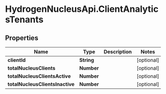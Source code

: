 # HydrogenNucleusApi.ClientAnalyticsTenants

## Properties
Name | Type | Description | Notes
------------ | ------------- | ------------- | -------------
**clientId** | **String** |  | [optional] 
**totalNucleusClients** | **Number** |  | [optional] 
**totalNucleusClientsActive** | **Number** |  | [optional] 
**totalNucleusClientsInactive** | **Number** |  | [optional] 


